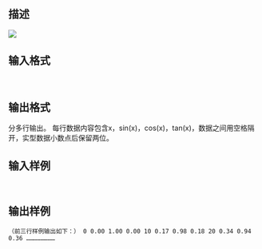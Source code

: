 ## 描述

<img border=0 src=http://60.191.162.158:8080/JudgeOnline/images/tsinghua/NO4/4_1.jpg>

## 输入格式

 

## 输出格式

分多行输出。 每行数据内容包含x，sin(x)，cos(x)，tan(x)，数据之间用空格隔开，实型数据小数点后保留两位。

## 输入样例

```plaintext
 
```

## 输出样例

```plaintext
（前三行样例输出如下：） 0 0.00 1.00 0.00 10 0.17 0.98 0.18 20 0.34 0.94 0.36 ……………………
```



 



 


